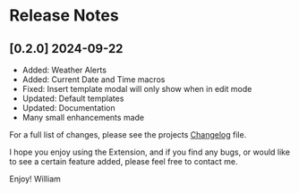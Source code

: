 <!--
### Added
### Changed
### Deprecated
### Removed
### Fixed
### Security
### Updated
-->
# Release Notes

<!-- ## [v-inc] ${YEAR4}-${MONTHNUMBER}-${DATE} -->

## [0.2.0] 2024-09-22
- Added: Weather Alerts
- Added: Current Date and Time macros
- Fixed: Insert template modal will only show when in edit mode
- Updated: Default templates
- Updated: Documentation
- Many small enhancements made

For a full list of changes, please see the projects [Changelog](CHANGELOG.md) file.

I hope you enjoy using the Extension, and if you find any bugs, or would like to see a certain feature added, please feel free to contact me.

Enjoy! William
